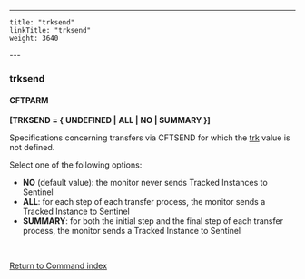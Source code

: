---
    title: "trksend"
    linkTitle: "trksend"
    weight: 3640
---<span id="trksend"></span>

### trksend

#### **CFTPARM**

**[TRKSEND = {** **UNDEFINED
&#124;** **ALL &#124; NO &#124; SUMMARY }]**

Specifications concerning transfers via CFTSEND for which the [trk](../trk)
value is not defined.

Select one of the following options:

- ****NO**** (default value): the monitor never sends
    Tracked Instances to Sentinel
- ****ALL****: for each step of each transfer
    process, the monitor sends a Tracked Instance to Sentinel
- ****SUMMARY****:
    for both the initial step and the final step of each transfer process,
    the monitor sends a Tracked Instance to Sentinel

 

[Return to Command index](../../)

